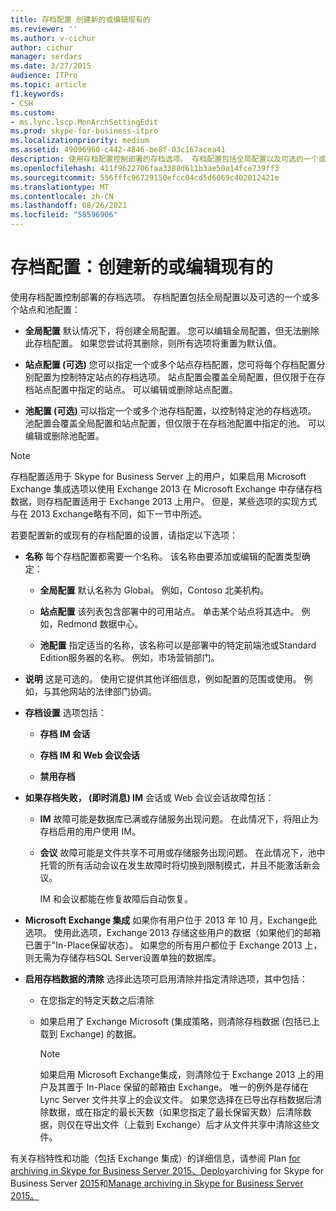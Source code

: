 ```yaml
---
title: 存档配置 创建新的或编辑现有的
ms.reviewer: ''
ms.author: v-cichur
author: cichur
manager: serdars
ms.date: 3/27/2015
audience: ITPro
ms.topic: article
f1.keywords:
- CSH
ms.custom:
- ms.lync.lscp.MonArchSettingEdit
ms.prod: skype-for-business-itpro
ms.localizationpriority: medium
ms.assetid: 49096960-c442-4846-be8f-03c167acea41
description: 使用存档配置控制部署的存档选项。 存档配置包括全局配置以及可选的一个或多个站点和池配置：
ms.openlocfilehash: 411f9622706faa3388d611b3ae50a14fce739ff3
ms.sourcegitcommit: 556fffc96729150efcc04cd5d6069c402012421e
ms.translationtype: MT
ms.contentlocale: zh-CN
ms.lasthandoff: 08/26/2021
ms.locfileid: "58596906"
---
```

# <a name="archiving-configuration-create-new-or-edit-existing"></a>存档配置：创建新的或编辑现有的
 
使用存档配置控制部署的存档选项。 存档配置包括全局配置以及可选的一个或多个站点和池配置：
  
- **全局配置** 默认情况下，将创建全局配置。 您可以编辑全局配置，但无法删除此存档配置。 如果您尝试将其删除，则所有选项将重置为默认值。
    
- **站点配置 (可选)** 您可以指定一个或多个站点存档配置，您可将每个存档配置分别配置为控制特定站点的存档选项。 站点配置会覆盖全局配置，但仅限于在存档站点配置中指定的站点。 可以编辑或删除站点配置。
    
- **池配置 (可选)** 可以指定一个或多个池存档配置，以控制特定池的存档选项。 池配置会覆盖全局配置和站点配置，但仅限于在存档池配置中指定的池。 可以编辑或删除池配置。
    
> [!NOTE]
> 存档配置适用于 Skype for Business Server 上的用户，如果启用 Microsoft Exchange 集成选项以使用 Exchange 2013 在 Microsoft Exchange 中存储存档数据，则存档配置适用于 Exchange 2013 上用户。 但是，某些选项的实现方式与在 2013 Exchange略有不同，如下一节中所述。 
  
若要配置新的或现有的存档配置的设置，请指定以下选项：
- **名称** 每个存档配置都需要一个名称。 该名称由要添加或编辑的配置类型确定：
    
  - **全局配置** 默认名称为 Global。 例如，Contoso 北美机构。
    
  - **站点配置** 该列表包含部署中的可用站点。 单击某个站点将其选中。 例如，Redmond 数据中心。
    
  - **池配置** 指定适当的名称，该名称可以是部署中的特定前端池或Standard Edition服务器的名称。 例如，市场营销部门。
    
- **说明** 这是可选的。 使用它提供其他详细信息，例如配置的范围或使用。 例如，与其他网站的法律部门协调。
    
- **存档设置** 选项包括：
    
  - **存档 IM 会话**
    
  - **存档 IM 和 Web 会议会话**
    
  - **禁用存档**
    
- **如果存档失败， (即时消息) IM** 会话或 Web 会议会话故障包括：
    
  - **IM** 故障可能是数据库已满或存储服务出现问题。 在此情况下，将阻止为存档启用的用户使用 IM。
    
  - **会议** 故障可能是文件共享不可用或存储服务出现问题。 在此情况下，池中托管的所有活动会议在发生故障时将切换到限制模式，并且不能激活新会议。
    
    IM 和会议都能在修复故障后自动恢复。
    
- **Microsoft Exchange 集成** 如果你有用户位于 2013 年 10 月，Exchange此选项。 使用此选项，Exchange 2013 存储这些用户的数据（如果他们的邮箱已置于"In-Place保留状态）。 如果您的所有用户都位于 Exchange 2013 上，则无需为存储存档SQL Server设置单独的数据库。
    
- **启用存档数据的清除** 选择此选项可启用清除并指定清除选项，其中包括：
    
  - 在您指定的特定天数之后清除
    
  - 如果启用了 Exchange Microsoft (集成策略，则清除存档数据 (包括已上载到 Exchange) 的数据。
    
    > [!NOTE]
    > 如果启用 Microsoft Exchange集成，则清除位于 Exchange 2013 上的用户及其置于 In-Place 保留的邮箱由 Exchange。 唯一的例外是存储在 Lync Server 文件共享上的会议文件。 如果您选择在已导出存档数据后清除数据，或在指定的最长天数（如果您指定了最长保留天数）后清除数据，则仅在导出文件（上载到 Exchange）后才从文件共享中清除这些文件。 
  
有关存档特性和功能（包括 Exchange 集成）的详细信息，请参阅 Plan [for archiving in Skype for Business Server 2015、Deploy](../../plan-your-deployment/archiving/archiving.md)archiving for Skype for Business Server [2015](../../deploy/deploy-archiving/deploy-archiving.md)和[Manage archiving in Skype for Business Server 2015。](../../manage/archiving/archiving.md)

